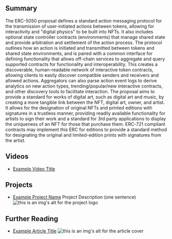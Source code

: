 ## Summary

The ERC-5050 proposal defines a standard action messaging protocol for the transmission of user-initiated actions between tokens, allowing for interactivity and "digital physics" to be built into NFTs. It also includes optional state controller contracts (environments) that manage shared state and provide arbitration and settlement of the action process. The protocol outlines how an action is initiated and transmitted between tokens and shared state environments, and is paired with a common interface for defining functionality that allows off-chain services to aggregate and query supported contracts for functionality and interoperability. This creates a discoverable, human-readable network of interactive token contracts, allowing clients to easily discover compatible senders and receivers and allowed actions. Aggregators can also parse action event logs to derive analytics on new action types, trending/popular/new interactive contracts, and other discovery tools to facilitate interaction. The proposal aims to provide a standard for works of digital art, such as digital art and music, by creating a more tangible link between the NFT, digital art, owner, and artist. It allows for the designation of original NFTs and printed editions with signatures in a trustless manner, providing readily available functionality for artists to sign their work and a standard for 3rd party applications to display the uniqueness of an NFT for those that purchase them. ERC-721 compliant contracts may implement this ERC for editions to provide a standard method for designating the original and limited-edition prints with signatures from the artist.

## Videos

- [Example Video Title](https://www.youtube.com/watch?v=TDGq4aeevgY)

## Projects

- [Example Project Name](https://xxxx.xxx/xxxxx) Project Description (one sentence) ![this is an img's alt for the project logo](https://xxxx.xxx/project-logo.xxx)

## Further Reading

- [Example Article Title](https://xxxx.xxx/xxxxx) ![this is an img's alt for the article cover](https://xxxx.xxx/article-cover.xxx)
